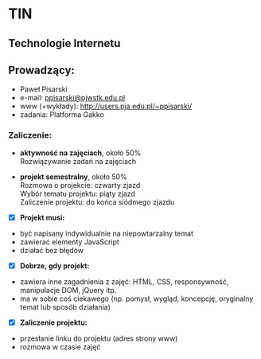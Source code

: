 # TIN
## Technologie Internetu

## Prowadzący: 
- Paweł Pisarski
- e-mail: ppisarski@pjwstk.edu.pl
- www (+wykłady): <http://users.pja.edu.pl/~ppisarski/>
- zadania: Platforma Gakko

### Zaliczenie:
- **aktywność na zajęciach**, około 50%  
Rozwiązywanie zadań na zajęciach
    
- **projekt semestralny**, około 50%  
Rozmowa o projekcie: czwarty zjazd  
Wybór tematu projektu: piąty zjazd  
Zaliczenie projektu: do końca siódmego zjazdu  
  
- [x] **Projekt musi:**    
- być napisany indywidualnie na niepowtarzalny temat  
- zawierać elementy JavaScript  
- działać bez błędów  
  
- [x] **Dobrze, gdy projekt:**  
- zawiera inne zagadnienia z zajęć: HTML, CSS, responsywność, manipulacje DOM, jQuery itp.  
- ma w sobie coś ciekawego (np. pomysł, wygląd, koncepcję, oryginalny temat lub sposób działania)  
  
- [x] **Zaliczenie projektu:**  
- przesłanie linku do projektu (adres strony www)  
- rozmowa w czasie zajęć  
